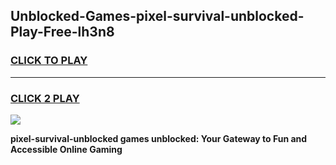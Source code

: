 
## Unblocked-Games-pixel-survival-unblocked-Play-Free-lh3n8
<h3>
<a href="https://premium76.site?title=pixel-survival-unblocked&ref=18A1">CLICK TO PLAY</a></h3>
<hr>

<h3>
<a href="https://premium76.site?title=pixel-survival-unblocked&ref=18A1">CLICK 2 PLAY</a>
  
</h3>

<a href="https://premium76.site?title=pixel-survival-unblocked&ref=18A1"><img src="https://clearcache.store/games.png"></a>


**pixel-survival-unblocked games unblocked: Your Gateway to Fun and Accessible Online Gaming**
